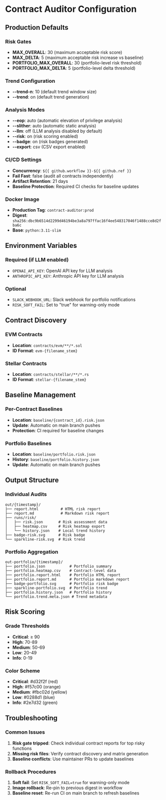 # Contract Auditor Configuration

## Production Defaults

### Risk Gates
- **MAX_OVERALL**: 30 (maximum acceptable risk score)
- **MAX_DELTA**: 5 (maximum acceptable risk increase vs baseline)
- **PORTFOLIO_MAX_OVERALL**: 30 (portfolio-level risk threshold)
- **PORTFOLIO_MAX_DELTA**: 5 (portfolio-level delta threshold)

### Trend Configuration
- **--trend-n**: 10 (default trend window size)
- **--trend**: on (default trend generation)

### Analysis Modes
- **--eop**: auto (automatic elevation of privilege analysis)
- **--slither**: auto (automatic static analysis)
- **--llm**: off (LLM analysis disabled by default)
- **--risk**: on (risk scoring enabled)
- **--badge**: on (risk badges generated)
- **--export**: csv (CSV export enabled)

### CI/CD Settings
- **Concurrency**: `${{ github.workflow }}-${{ github.ref }}`
- **Fail Fast**: false (audit all contracts independently)
- **Artifact Retention**: 21 days
- **Baseline Protection**: Required CI checks for baseline updates

### Docker Image
- **Production Tag**: `contract-auditor:prod`
- **Digest**: `sha256:dbc9b6514d2299d46194be3a8a797ffac16f4ee548317046f1488cce8d2fba6c`
- **Base**: `python:3.11-slim`

## Environment Variables

### Required (if LLM enabled)
- `OPENAI_API_KEY`: OpenAI API key for LLM analysis
- `ANTHROPIC_API_KEY`: Anthropic API key for LLM analysis

### Optional
- `SLACK_WEBHOOK_URL`: Slack webhook for portfolio notifications
- `RISK_SOFT_FAIL`: Set to "true" for warning-only mode

## Contract Discovery

### EVM Contracts
- **Location**: `contracts/evm/**/*.sol`
- **ID Format**: `evm-{filename_stem}`

### Stellar Contracts
- **Location**: `contracts/stellar/**/*.rs`
- **ID Format**: `stellar-{filename_stem}`

## Baseline Management

### Per-Contract Baselines
- **Location**: `baseline/{contract_id}.risk.json`
- **Update**: Automatic on main branch pushes
- **Protection**: CI required for baseline changes

### Portfolio Baselines
- **Location**: `baseline/portfolio.risk.json`
- **History**: `baseline/portfolio.history.json`
- **Update**: Automatic on main branch pushes

## Output Structure

### Individual Audits
```
out/{timestamp}/
├── report.html          # HTML risk report
├── report.md            # Markdown risk report
├── runs/risk/
│   ├── risk.json       # Risk assessment data
│   ├── heatmap.csv     # Risk heatmap export
│   └── history.json    # Local trend history
├── badge-risk.svg      # Risk badge
└── sparkline-risk.svg  # Risk trend
```

### Portfolio Aggregation
```
out-portfolio/{timestamp}/
├── portfolio.json           # Portfolio summary
├── portfolio.heatmap.csv    # Contract-level data
├── portfolio.report.html    # Portfolio HTML report
├── portfolio.report.md      # Portfolio markdown report
├── badge-portfolio.svg      # Portfolio risk badge
├── sparkline-portfolio.svg  # Portfolio trend
├── portfolio.history.json   # Portfolio history
└── portfolio.trend.meta.json # Trend metadata
```

## Risk Scoring

### Grade Thresholds
- **Critical**: ≥ 90
- **High**: 70-89
- **Medium**: 50-69
- **Low**: 20-49
- **Info**: 0-19

### Color Scheme
- **Critical**: #d32f2f (red)
- **High**: #f57c00 (orange)
- **Medium**: #fbc02d (yellow)
- **Low**: #0288d1 (blue)
- **Info**: #2e7d32 (green)

## Troubleshooting

### Common Issues
1. **Risk gate tripped**: Check individual contract reports for top risky functions
2. **Missing risk files**: Verify contract discovery and matrix generation
3. **Baseline conflicts**: Use maintainer PRs to update baselines

### Rollback Procedures
1. **Soft fail**: Set `RISK_SOFT_FAIL=true` for warning-only mode
2. **Image rollback**: Re-pin to previous digest in workflow
3. **Baseline reset**: Re-run CI on main branch to refresh baselines
